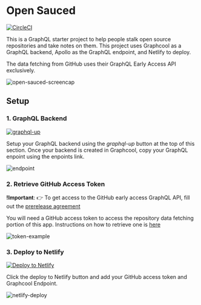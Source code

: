 # Open Sauced
[![CircleCI](https://circleci.com/gh/bdougie/open-sauced.svg?style=svg)](https://circleci.com/gh/bdougie/open-sauced)

This is a GraphQL starter project to help people stalk open source repositories and take notes on them. This project uses Graphcool as a GraphQL backend, Apollo as the GraphQL endpoint, and Netlify to deploy. 

The data fetching from GitHub uses their GraphQL Early Access API
exclusively.

![open-sauced-screencap](http://i.imgur.com/VlZVmtB.png)

## Setup

### 1. GraphQL Backend
[![graphql-up](http://static.graph.cool/images/graphql-up.svg)](https://www.graph.cool/graphql-up/new?source=https://raw.githubusercontent.com/bdougie/open-sauced/master/open-sauced.schema)

Setup your GraphQL backend using the *graphql-up* button at the top of this section. Once your backend is created in Graphcool, copy your GraphQL enpoint using the enpoints link.

![endpoint](http://i.imgur.com/cYFsaQs.png)

### 2. Retrieve GitHub Access Token
**!Important**: 👉 To get access to the GitHub early access GraphQL API, fill out the [prerelease agreement](https://github.com/prerelease/agreement)

You will need a GitHub access token to access the repository data
fetching portion of this app. Instructions on how to retrieve one is
[here](https://help.github.com/articles/creating-a-personal-access-token-for-the-command-line/)

![token-example](http://i.imgur.com/TAvrse9m.png)

### 3. Deploy to Netlify 

[![Deploy to Netlify](https://www.netlify.com/img/deploy/button.svg)](https://app.netlify.com/start/deploy?repository=https://github.com/bdougie/open-sauced)

Click the deploy to Netlify button and add your GitHub access token and Graphcool Endpoint.

![netlify-deploy](http://i.imgur.com/Ew8G2z8.png)
